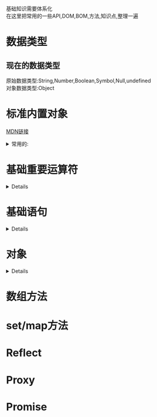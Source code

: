 基础知识需要体系化  
在这里把常用的一些API,DOM,BOM,方法,知识点,整理一遍  
  
数据类型  
===
  
现在的数据类型
---
原始数据类型:String,Number,Boolean,Symbol,Null,undefined  
对象数据类型:Object  
  
标准内置对象
===
[MDN链接](https://developer.mozilla.org/zh-CN/docs/Web/JavaScript/Reference/Global_Objects)  
<details>  
<summary>常用的:</summary>  
  
1.Array  
2.Date  
3.Error  
4.Function  
5.Generator  
6.Infinity  
7.JSON  
8.Map  
9.Math  
10.NaN
11.Number  
12.Object  
13.Promise  
14.Proxy  
15.Reflect  
16.RegExp  
17.Set  
18.String  
19.Symbol  
20.WeakMap  
21.WeakSet  
22.isFinite()  
23.isNaN()  
24.null  
25.parseFloat  
26.parseInt  
27.undefined  
  
</details> 
  
基础重要运算符
===
  
<details>  
  
"=="与"==="  
比较运算符(<,>,<=,>=)  
**in**  
**instanceof**  
逻辑表达式(&&,||,!)  
"="  
eval(不要用)  
**条件运算符(:?)**  
**typeof**  
delete  
void(不常用)  
逗号运算符(,)  
  
</details>  
  
基础语句
===
<details>  
  
声明语句  
---
let  
const  
var  
function  
class  
  
条件语句  
---
if  
else if  
switch
  
循环
---
while  
do/while  
for  
for/in  
for/of  
  
跳转
---
标签语句(不常用)label  
break  
continue  
return  
throw  
try/catch/finally  
  
其他
---
with(不要用)  
debugger  
"use strict"  
  
</details>  
  
对象
===  
  
<details>  
  
属性  
Object.length  
值为1  
Object.prototype  
  
构造函数方法  
**Object.assign()  
通过复制一个或多个对象来创建一个新的对象。**  
Object.create()  
使用指定的原型对象和属性创建一个新对象。  
**Object.defineProperty()  
给对象添加一个属性并指定该属性的配置。**  
Object.defineProperties()  
给对象添加多个属性并分别指定它们的配置。  
**Object.entries()  
返回给定对象自身可枚举属性的 [key, value] 数组。**  
Object.freeze()  
冻结对象：其他代码不能删除或更改任何属性。  
Object.getOwnPropertyDescriptor()  
返回对象指定的属性配置。  
Object.getOwnPropertyNames()  
返回一个数组，它包含了指定对象所有的可枚举或不可枚举的属性名。  
Object.getOwnPropertySymbols()  
返回一个数组，它包含了指定对象自身所有的符号属性。  
Object.getPrototypeOf()  
返回指定对象的原型对象。  
**Object.is()  
比较两个值是否相同。所有 NaN 值都相等（这与==和===不同）。**  
Object.isExtensible()  
判断对象是否可扩展。  
Object.isFrozen()  
判断对象是否已经冻结。  
Object.isSealed()  
判断对象是否已经密封。  
**Object.keys()  
返回一个包含所有给定对象自身可枚举属性名称的数组。**  
Object.preventExtensions()  
防止对象的任何扩展。  
Object.seal()  
防止其他代码删除对象的属性。  
**Object.setPrototypeOf()  
设置对象的原型（即内部 [[Prototype]] 属性）。**  
**Object.values()  
返回给定对象自身可枚举值的数组。**  
  
Object原型和实例
---
属性  
Object.prototype.constructor
特定的函数，用于创建一个对象的原型。
**Object.prototype.__proto__ 
指向当对象被实例化的时候，用作原型的对象。**
Object.prototype.__noSuchMethod__ 
当未定义的对象成员被调用作方法的时候，允许定义并执行的函数。
  
  
  
  
</details>  
  
数组方法
===
  

  
  
set/map方法
===
  
Reflect
===
  
  
  
Proxy
===
  
  
  
Promise
===
  
  
  
  
